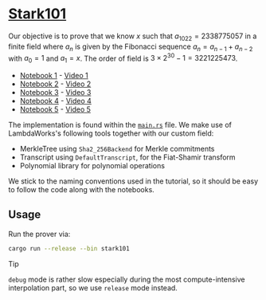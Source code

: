 # [Stark101](https://github.com/starkware-industries/stark101)

Our objective is to prove that we know $x$ such that $a_{1022} = 2338775057$ in a finite field where $a_n$ is given by the Fibonacci sequence $a_n = a_{n-1} + a_{n-2}$ with $a_0 = 1$ and $a_1 = x$. The order of field is $3 \times 2^{30} - 1 = 3221225473$.

- [Notebook 1](https://github.com/starkware-industries/stark101/blob/master/tutorial/Stark101-part1.ipynb) - [Video 1](https://www.youtube.com/watch?v=Y0uJz9VL3Fo)
- [Notebook 2](https://github.com/starkware-industries/stark101/blob/master/tutorial/Stark101-part2.ipynb) - [Video 2](https://www.youtube.com/watch?v=fg3mFPXEYQY)
- [Notebook 3](https://github.com/starkware-industries/stark101/blob/master/tutorial/Stark101-part3.ipynb) - [Video 3](https://www.youtube.com/watch?v=gd1NbKUOJwA)
- [Notebook 4](https://github.com/starkware-industries/stark101/blob/master/tutorial/Stark101-part4.ipynb) - [Video 4](https://www.youtube.com/watch?v=CxP28qM4tAc)
- [Notebook 5](https://github.com/starkware-industries/stark101/blob/master/tutorial/Stark101-part5.ipynb) - [Video 5](https://www.youtube.com/watch?v=iuNbrTkH2ik)

The implementation is found within the [`main.rs`](./src/main.rs) file. We make use of LambdaWorks's following tools together with our custom field:

- MerkleTree using `Sha2_256Backend` for Merkle commitments
- Transcript using `DefaultTranscript`, for the Fiat-Shamir transform
- Polynomial library for polynomial operations

We stick to the naming conventions used in the tutorial, so it should be easy to follow the code along with the notebooks.

## Usage

Run the prover via:

```sh
cargo run --release --bin stark101
```

> [!TIP]
>
> `debug` mode is rather slow especially during the most compute-intensive interpolation part, so we use `release` mode instead.
